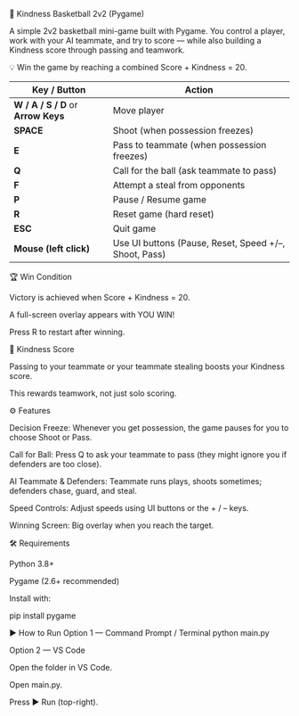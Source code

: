 🏀 Kindness Basketball 2v2 (Pygame)

A simple 2v2 basketball mini-game built with Pygame.
You control a player, work with your AI teammate, and try to score — while also building a Kindness score through passing and teamwork.

💡 Win the game by reaching a combined Score + Kindness = 20.

| Key / Button                        | Action                                                |
| ----------------------------------- | ----------------------------------------------------- |
| **W / A / S / D** or **Arrow Keys** | Move player                                           |
| **SPACE**                           | Shoot (when possession freezes)                       |
| **E**                               | Pass to teammate (when possession freezes)            |
| **Q**                               | Call for the ball (ask teammate to pass)              |
| **F**                               | Attempt a steal from opponents                        |
| **P**                               | Pause / Resume game                                   |
| **R**                               | Reset game (hard reset)                               |
| **ESC**                             | Quit game                                             |
| **Mouse (left click)**              | Use UI buttons (Pause, Reset, Speed +/–, Shoot, Pass) |

🏆 Win Condition

Victory is achieved when Score + Kindness = 20.

A full-screen overlay appears with YOU WIN!

Press R to restart after winning.

🤝 Kindness Score

Passing to your teammate or your teammate stealing boosts your Kindness score.

This rewards teamwork, not just solo scoring.

⚙️ Features

Decision Freeze: Whenever you get possession, the game pauses for you to choose Shoot or Pass.

Call for Ball: Press Q to ask your teammate to pass (they might ignore you if defenders are too close).

AI Teammate & Defenders: Teammate runs plays, shoots sometimes; defenders chase, guard, and steal.

Speed Controls: Adjust speeds using UI buttons or the + / – keys.

Winning Screen: Big overlay when you reach the target.

🛠 Requirements

Python 3.8+

Pygame
 (2.6+ recommended)

Install with:

pip install pygame

▶️ How to Run
Option 1 — Command Prompt / Terminal
python main.py

Option 2 — VS Code

Open the folder in VS Code.

Open main.py.

Press ▶ Run (top-right).
